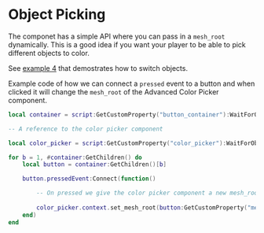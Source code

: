 # Object Picking

The componet has a simple API where you can pass in a `mesh_root` dynamically.  This is a good idea if you want your player to be able to pick different objects to color.

See [example 4](/examples/example4) that demostrates how to switch objects.

Example code of how we can connect a `pressed` event to a button and when clicked it will change the `mesh_root` of the Advanced Color Picker component.

```lua hl_lines="13"
local container = script:GetCustomProperty("button_container"):WaitForObject()

-- A reference to the color picker component

local color_picker = script:GetCustomProperty("color_picker"):WaitForObject()

for b = 1, #container:GetChildren() do
	local button = container:GetChildren()[b]

	button.pressedEvent:Connect(function()

		-- On pressed we give the color picker component a new mesh_root
		
		color_picker.context.set_mesh_root(button:GetCustomProperty("mesh_root"))
	end)
end
```